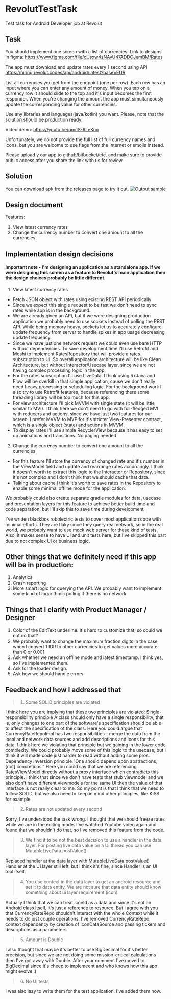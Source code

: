 # RevolutTestTask
Test task for Android Developer job at Revolut

## Task
You should implement one screen with a list of currencies. Link to designs in figma: 
https://www.figma.com/file/cUsxw4zNAvU47ADDCJemBM/Rates
 
The app must download and update rates every 1 second using API 
https://hiring.revolut.codes/api/android/latest?base=EUR 
 
List all currencies you get from the endpoint (one per row). Each row has an input where 
you can enter any amount of money. When you tap on a currency row it should slide to 
the top and it's input becomes the first responder. When you’re changing the amount 
the app must simultaneously update the corresponding value for other currencies. 
 
Use any libraries and languages(java/kotlin) you want. Please, note that the solution 
should be ​production ready. 
 
Video demo: ​https://youtu.be/omcS-6LeKoo  
 
Unfortunately, we do not provide the full list of full currency names and icons, but you 
are welcome to use flags from the Internet or emojis instead. 
 
Please​ upload y​ our​ app ​to ​github/bitbucket/etc. an​d make sure to provide public access 
after you share the link with us for review. 

## Solution
You can download apk from the releases page to try it out.
![Output sample](https://github.com/DAlexIV/RevolutTestTask/raw/master/demo.gif)

## Design document
Features:
1. View latest currency rates
2. Change the currency number to convert one amount to all the currencies

## Implementation design decisions
#### Important note - I'm designing an application as a standalone app. If we were designing this screen as a feature to Revolut's main application then the design choices probably be little different.

1. View latest currency rates
  * Fetch JSON object with rates using existing REST API periodically
  * Since we expect this single request to be fast we don't need to sync rates while app is in the background.
  * We are already given an API, but if we were designing production application we probably need to use sockets instead of polling the REST API. While being memory heavy, sockets let us to accurately configure update frequency from server to handle spikes in app usage decreasing update frequency. 
  * Since we have just one network request we could even use bare HTTP without dependencies. To save development time I'll use Retrofit and Moshi to implement RatesRepository that will provide a rates subscription to UI. So overall application architecture will be like Clean Architecture, but without Interactor/Usecase layer, since we are not having complex processing logic in the app.
  * For the rates subscription I'll use LiveData. I think using RxJava and Flow will be overkill in that simple application, cause we don't really need heavy processing or scheduling logic. For the background work I also try to use Retrofit features, because referencing there some threading library will be too much for this app.
  * For view architecture I'll pick MVVM with single state (it will be little similar to MVI). I think here we don't need to go with full-fledged MVI with reducers and actions, since we have just two features for our screen. I prefer MVVM to MVP for it's stricter View-Presenter contract, which is a single object (state) and actions in MVVM.
  * To display rates I'll use simple RecyclerView because it has easy to set up animations and transitions. No paging needed.
    
2. Change the currency number to convert one amount to all the currencies
  * For this feature I'll store the currency of changed rate and it's number in the ViewModel field and update and rearrange rates accordingly. I think it doesn't worth to extract this logic to the Interactor or Repository, since it's not complex and I don't think that we should cache that data.
  * Talking about cache I think it's worth to save rates in the Repository to enable some minimal offline mode for the application.

We probably could also create separate gradle modules for data, usecase and presentation layers for this feature
to achieve better build time and code separation, but I'll skip this to save time during development

I've written blackbox robolectric tests to cover most application code with minimal efforts.
They are flaky since they query real network, so in the real world, we probably want to use
mock web server for these kind of tests. Also, it makes sense to have UI and unit tests here, but
I've skipped this part due to not complex UI or business logic.
    
    
## Other things that we definitely need if this app will be in production:
1. Analytics
2. Crash reporting
3. More smart logic for querying the API. We probably want to implement some kind of logarithmic polling if there is no network

## Things that I clarify with Product Manager / Designer
1. Color of the EditText underline. It's hard to customize that, so could we not do that?
2. We probably want to change the maximum fraction digits in the case when I convert 1 IDR to other currencies to get values more accurate than 0 or 0.001
3. Ask whether we need an offline mode and latest timestamp. I think yes, so I've implemented them.
4. Ask for the loader design.
5. Ask how we should handle errors

## Feedback and how I addressed that
> 1. Some SOLID principles are violated


I think here you are implying that these two principles are violated:
Single-responsibility principle
    A class should only have a single responsibility, that is, only changes to one part
    of the software's specification should be able to affect the specification of the class.
Here you could argue that CurrencyRateRepoImpl has two responsibilities - merge the data from the
local and network data sources and add descriptions and icons for this data.
I think here we violating that principle but we gaining in the lower code complexity. We could
probably move some of this logic to the usecase, but I think it will made code just harder to read
without adding some pros.
Dependency inversion principle
    "One should depend upon abstractions, [not] concretions."
Here you could say that we are referencing RatesViewModel directly without a proxy interface which
contradicts this principle. I think that since we don't have tests that stub viewmodel and
we also don't have different viewmodels for the same UI then the value of that interface is not
really clear to me.
So my point is that I think that we need to follow SOLID, but we also need to keep in mind other
principles, like KISS for example.


> 2. Rates are not updated every second


Sorry, I've understood the task wrong. I thought that we should freeze rates while we are in the
editing mode. I've watched Youtube video again and found that we shouldn't do that, so I've removed
this feature from the code.


> 3. We find it to be not the best decision to use a handler in the data layer. For posting live data value on a Ui thread you can use MutableLiveData.postValue()


Replaced handler at the data layer with MutableLiveData.postValue()
Handler at the UI layer still left, but I think it's fine, since Handler is an UI tool itself.


> 4. You use context in the data layer to get an android resource and set it to data entity. We are not sure that data entity should know something about ui layer requirement (icon)


Actually I think that we can treat iconId as a data and since it's not an Android class itself, it's
just a reference to resource. But I agree with you that CurrencyRateRepo shouldn't interact with
the whole Context while it needs to do just couple operations. I've removed CurrencyRateRepo context
dependency by creation of IconDataSource and passing tickers and descriptions as a parameters.


> 5. Amount is Double


I also thought that maybe it's better to use BigDecimal for it's better precision,
but since we are not doing some mission-critical calculations then I've got away with Double.
After your comment I've moved to BigDecimal since it's cheep to implemeent and
who knows how this app might evolve :)


> 6. No Ui tests


I was also lazy to write them for the test application. I've added them now.
